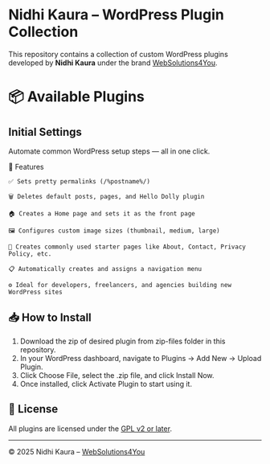 # Nidhi Kaura – WordPress Plugin Collection

This repository contains a collection of custom WordPress plugins developed by **Nidhi Kaura** under the brand [WebSolutions4You](https://websolutions4you.in).



# 📦 Available Plugins

## **Initial Settings** 
   
   Automate common WordPress setup steps — all in one click.

📌 Features

    ✅ Sets pretty permalinks (/%postname%/)

    🗑️ Deletes default posts, pages, and Hello Dolly plugin

    🏠 Creates a Home page and sets it as the front page

    🖼️ Configures custom image sizes (thumbnail, medium, large)

    📄 Creates commonly used starter pages like About, Contact, Privacy Policy, etc.

    📋 Automatically creates and assigns a navigation menu

    ⚙️ Ideal for developers, freelancers, and agencies building new WordPress sites


## 📥 How to Install

1.  Download the zip of desired plugin from zip-files folder in this repository.
2.  In your WordPress dashboard, navigate to Plugins → Add New → Upload Plugin.
3.  Click Choose File, select the .zip file, and click Install Now.
4.  Once installed, click Activate Plugin to start using it.

## 📄 License

All plugins are licensed under the [GPL v2 or later](./LICENSE).

---

© 2025 Nidhi Kaura – [WebSolutions4You](https://websolutions4you.in)
